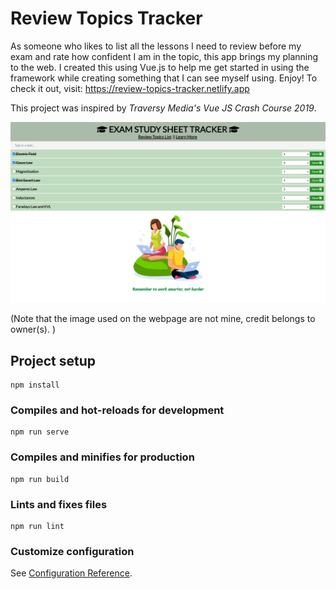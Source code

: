 # Review Topics Tracker

As someone who likes to list all the lessons I need to review before my exam and rate how confident I am in the topic, this app brings my planning to the web. I created this using Vue.js to help me get started in using the framework while creating something that I can see myself using. Enjoy! To check it out, visit: https://review-topics-tracker.netlify.app 

This project was inspired by *Traversy Media's Vue JS Crash Course 2019*.

![image1](https://github.com/muhanabegum/review-topics-tracker/blob/master/image.PNG)


(Note that the image used on the webpage are not mine, credit belongs to owner(s). )


## Project setup
```
npm install
```

### Compiles and hot-reloads for development
```
npm run serve
```

### Compiles and minifies for production
```
npm run build
```

### Lints and fixes files
```
npm run lint
```

### Customize configuration
See [Configuration Reference](https://cli.vuejs.org/config/).
